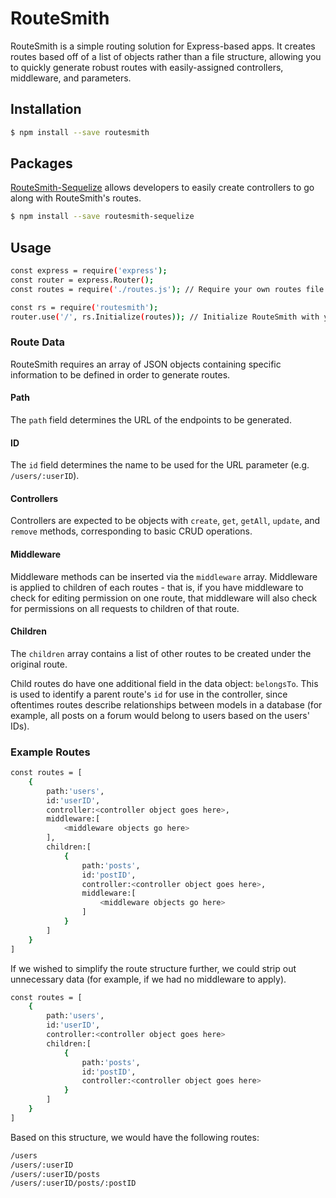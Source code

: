 # RouteSmith
RouteSmith is a simple routing solution for Express-based apps. It creates routes based off of a list of objects rather than a file structure, allowing you to quickly generate robust routes with easily-assigned controllers, middleware, and parameters.

## Installation
```bash
$ npm install --save routesmith
```

## Packages
[RouteSmith-Sequelize](https://www.npmjs.com/package/routesmith-sequelize) allows developers to easily create controllers to go along with RouteSmith's routes.
```bash
$ npm install --save routesmith-sequelize
```

## Usage
```bash
const express = require('express');
const router = express.Router();
const routes = require('./routes.js'); // Require your own routes file here.

const rs = require('routesmith');
router.use('/', rs.Initialize(routes)); // Initialize RouteSmith with your route data.
```
### Route Data
RouteSmith requires an array of JSON objects containing specific information to be defined in order to generate routes.

#### Path
The `path` field determines the URL of the endpoints to be generated.


#### ID
The `id` field determines the name to be used for the URL parameter (e.g. `/users/:userID`).

#### Controllers
Controllers are expected to be objects with `create`, `get`, `getAll`, `update`, and `remove` methods, corresponding to basic CRUD operations.

#### Middleware
Middleware methods can be inserted via the `middleware` array. Middleware is applied to children of each routes - that is, if you have middleware to check for editing permission on one route, that middleware will also check for permissions on all requests to children of that route.

#### Children
The `children` array contains a list of other routes to be created under the original route.

Child routes do have one additional field in the data object: `belongsTo`. This is used to identify a parent route's `id` for use in the controller, since oftentimes routes describe relationships between models in a database (for example, all posts on a forum would belong to users based on the users' IDs).

### Example Routes
```bash
const routes = [
	{
		path:'users',
		id:'userID',
		controller:<controller object goes here>,
		middleware:[
			<middleware objects go here>
		],
		children:[
			{
				path:'posts',
				id:'postID',
				controller:<controller object goes here>,
				middleware:[
					<middleware objects go here>
				]
			}
		]
	}
]
```
If we wished to simplify the route structure further, we could strip out unnecessary data (for example, if we had no middleware to apply).
```bash
const routes = [
	{
		path:'users',
		id:'userID',
		controller:<controller object goes here>
		children:[
			{
				path:'posts',
				id:'postID',
				controller:<controller object goes here>
			}
		]
	}
]
```
Based on this structure, we would have the following routes:
```bash
/users
/users/:userID
/users/:userID/posts
/users/:userID/posts/:postID
```
